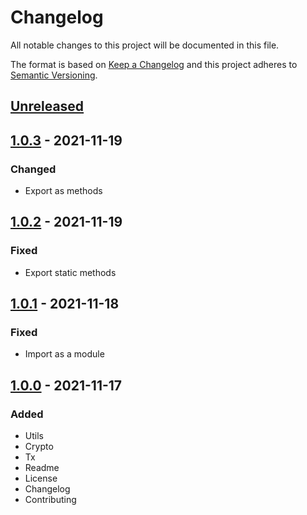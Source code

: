 # Changelog

All notable changes to this project will be documented in this file.

The format is based on [Keep a Changelog](https://keepachangelog.com/en/1.0.0/)
and this project adheres to [Semantic Versioning](https://semver.org/spec/v2.0.0.html).

## [Unreleased]

## [1.0.3] - 2021-11-19
### Changed
- Export as methods

## [1.0.2] - 2021-11-19
### Fixed
- Export static methods

## [1.0.1] - 2021-11-18
### Fixed
- Import as a module

## [1.0.0] - 2021-11-17
### Added
- Utils
- Crypto
- Tx
- Readme
- License
- Changelog
- Contributing

[Unreleased]: https://github.com/adshares/ads-js/compare/v1.0.3...HEAD

[1.0.3]: https://github.com/adshares/ads-js/compare/v1.0.2...v1.0.3
[1.0.2]: https://github.com/adshares/ads-js/compare/v1.0.1...v1.0.2
[1.0.1]: https://github.com/adshares/ads-js/compare/v1.0.0...v1.0.1
[1.0.0]: https://github.com/adshares/ads-js/releases/tag/v1.0.0
